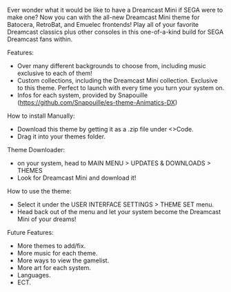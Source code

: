 Ever wonder what it would be like to have a Dreamcast Mini if SEGA were to make one? Now you can with the all-new Dreamcast Mini theme for Batocera, RetroBat, and Emuelec frontends! Play all of your favorite Dreamcast classics plus other consoles in this one-of-a-kind build for SEGA Dreamcast fans within.

Features:
- Over many different backgrounds to choose from, including music exclusive to each of them!
- Custom collections, including the Dreamcast Mini collection. Exclusive to this theme. Perfect to launch with every time you turn your system on.
- Infos for each system, provided by Snapouille (https://github.com/Snapouille/es-theme-Animatics-DX)

How to install
Manually:
- Download this theme by getting it as a .zip file under <>Code.
- Drag it into your themes folder.

Theme Downloader:
- on your system, head to MAIN MENU > UPDATES & DOWNLOADS > THEMES
- Look for Dreamcast Mini and download it!

How to use the theme:
- Select it under the USER INTERFACE SETTINGS > THEME SET menu.
- Head back out of the menu and let your system become the Dreamcast Mini of your dreams!

Future Features:
- More themes to add/fix.
- More music for each theme.
- More ways to view the gamelist.
- More art for each system.
- Languages.
- ECT.
